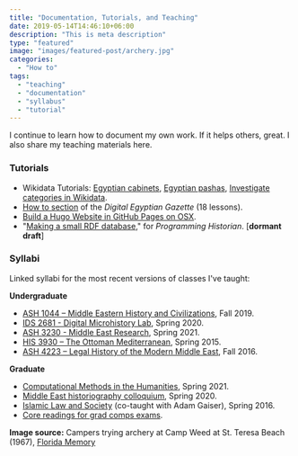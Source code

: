 ```yaml
---
title: "Documentation, Tutorials, and Teaching"
date: 2019-05-14T14:46:10+06:00
description: "This is meta description"
type: "featured"
image: "images/featured-post/archery.jpg"
categories:
  - "How to"
tags:
  - "teaching"
  - "documentation"
  - "syllabus"
  - "tutorial"
---
```


I continue to learn how to document my own work. If it helps others, great. I also share my teaching materials here.

### Tutorials
- Wikidata Tutorials: [Egyptian cabinets](https://willhanley.net/blog/2020-11-18-cabinet-to-wikidata/), [Egyptian pashas](https://willhanley.net/blog/2020-11-18-pashas-to-wikidata/), [Investigate categories in Wikidata](https://github.com/comp-methods-fsu-2021/computational-methods-course/blob/master/exercises/10-01-wikidata.md).
- [How to section](https://dig-eg-gaz.github.io/how-to/) of the _Digital Egyptian Gazette_ (18 lessons).
- [Build a Hugo Website in GitHub Pages on OSX](https://github.com/comp-methods-fsu-2021/computational-methods-course/blob/master/exercises/08-01-hugo-website-osx.md).
- "[Making a small RDF database](http://programminghistorian.github.io/ph-submissions/lessons/making-a-small-rdf-database)," for _Programming Historian_. [**dormant draft**]

### Syllabi
Linked syllabi for the most recent versions of classes I've taught:

**Undergraduate**
- [ASH 1044 – Middle Eastern History and Civilizations](https://docs.google.com/document/d/1N50k3gOr58n_ouPmnqEVKEGxzvRfaeOxEEog88Xmdco/edit?usp=sharing), Fall 2019.
- [IDS 2681 - Digital Microhistory Lab](https://docs.google.com/document/d/1Ei9dAWXOpi2VcQxkmgIUowxvnDQW1VnqX0v15wA4ob8/edit?usp=sharing), Spring 2020.
- [ASH 3230 - Middle East Research](https://docs.google.com/document/d/1OE1MSvn0ucjBTwFP2IFIvYIsZnnTbMSzA6LVu9Zhsvc/edit?usp=sharing), Spring 2021.
- [HIS 3930 – The Ottoman Mediterranean](https://docs.google.com/document/d/1r3JJYzRdLNwvOCTjQP7ND_NdeMcXgUNa-9kJBGNEEnA/edit?usp=sharing), Spring 2015.
- [ASH 4223 – Legal History of the Modern Middle East](https://docs.google.com/document/d/1RmGZ_lg44HAvU4eGNfc9-HPPg1ZwocGNAuVKB5t9jJc/edit?usp=sharing), Fall 2016.

**Graduate**
- [Computational Methods in the Humanities](https://github.com/comp-methods-fsu-2021/computational-methods-course/blob/master/syllabus-computational-methods-2021.md), Spring 2021.
- [Middle East historiography colloquium](https://docs.google.com/document/d/1na9WYS_HLiF18EwyNauKWuQJQnJnlNW6qk42YdDMOKE/edit?usp=sharing), Spring 2020.
- [Islamic Law and Society](https://docs.google.com/document/d/1Cn3WXniPHjlLRskM0c36OyTMgPSIUwCsDwVub2q0cmA/edit?usp=sharing) (co-taught with Adam Gaiser), Spring 2016.
- [Core readings for grad comps exams](https://docs.google.com/document/d/1Q2RmJ4bmPt473Itk4c_-7hsil5SGgIr5ERXeUUGY6bc/edit?usp=sharing).

**Image source:** Campers trying archery at Camp Weed at St. Teresa Beach (1967), [Florida Memory](https://www.floridamemory.com/items/show/274573)
